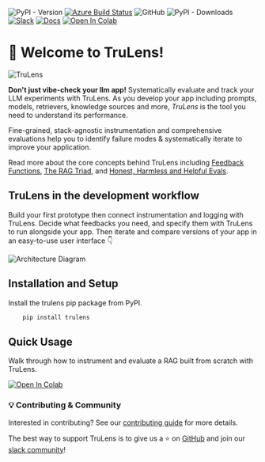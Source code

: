 ![PyPI - Version](https://img.shields.io/pypi/v/trulens?label=trulens&link=https%3A%2F%2Fpypi.org%2Fproject%2Ftrulens%2F)
[![Azure Build Status](https://dev.azure.com/truera/trulens/_apis/build/status%2FTruLens%20E2E%20Tests?branchName=main)](https://dev.azure.com/truera/trulens/_build/latest?definitionId=8&branchName=main)
![GitHub](https://img.shields.io/github/license/truera/trulens)
![PyPI - Downloads](https://img.shields.io/pypi/dm/trulens)
[![Slack](https://img.shields.io/badge/slack-join-green?logo=slack)](https://communityinviter.com/apps/aiqualityforum/josh)
[![Docs](https://img.shields.io/badge/docs-trulens.org-blue)](https://www.trulens.org/trulens/getting_started/)
[![Open In Colab](https://colab.research.google.com/assets/colab-badge.svg)](https://colab.research.google.com/github/truera/trulens/blob/main/examples/quickstart/langchain_quickstart.ipynb)

# 🦑 Welcome to TruLens!

![TruLens](https://www.trulens.org/assets/images/Neural_Network_Explainability.png)

**Don't just vibe-check your llm app!** Systematically evaluate and track your
LLM experiments with TruLens. As you develop your app including prompts, models,
retrievers, knowledge sources and more, *TruLens* is the tool you need to
understand its performance.

Fine-grained, stack-agnostic instrumentation and comprehensive evaluations help
you to identify failure modes & systematically iterate to improve your
application.

Read more about the core concepts behind TruLens including [Feedback Functions](https://www.trulens.org/trulens/getting_started/core_concepts/feedback_functions/),
[The RAG Triad](https://www.trulens.org/trulens/getting_started/core_concepts/rag_triad/),
and [Honest, Harmless and Helpful Evals](https://www.trulens.org/trulens/getting_started/core_concepts/honest_harmless_helpful_evals/).

## TruLens in the development workflow

Build your first prototype then connect instrumentation and logging with
TruLens. Decide what feedbacks you need, and specify them with TruLens to run
alongside your app. Then iterate and compare versions of your app in an
easy-to-use user interface 👇

![Architecture
Diagram](https://www.trulens.org/assets/images/TruLens_Architecture.png)

## Installation and Setup

Install the trulens pip package from PyPI.

```bash
    pip install trulens
```

## Quick Usage

Walk through how to instrument and evaluate a RAG built from scratch with
TruLens.

[![Open In
Colab](https://colab.research.google.com/assets/colab-badge.svg)](https://colab.research.google.com/github/truera/trulens/blob/main/examples/quickstart/quickstart.ipynb)

### 💡 Contributing & Community

Interested in contributing? See our [contributing
guide](https://www.trulens.org/trulens/contributing/) for more details.

The best way to support TruLens is to give us a ⭐ on
[GitHub](https://www.github.com/truera/trulens) and join our [slack
community](https://communityinviter.com/apps/aiqualityforum/josh)!

